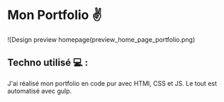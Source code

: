 # Mon Portfolio ✌
 
![Design preview homepage(preview_home_page_portfolio.png)

## Techno utilisé 💻 :

J'ai réalisé mon portfolio en code pur avec HTMl, CSS et JS. Le tout est automatisé avec gulp.
